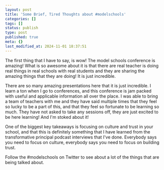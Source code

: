 ```yaml
---
layout: post
title: 'Some Brief, Tired Thoughts about #modelschools'
categories: []
tags: []
status: publish
type: post
published: true
meta: {}
last_modified_at: 2024-11-01 18:37:51
---
```


The first thing that I have to say, is wow! The model schools conference is amazing! What is so awesome about it is that there are real teacher is doing real things in real schools with real students and they are sharing the amazing things that they are doing! It is just incredible.


There are so many amazing presentations here that it is just incredible. I learn a ton when I go to conferences, and this conference is jam packed with useful and applicable information all over the place. I was able to bring a team of teachers with me and they have said multiple times that they feel so lucky to be a part of this, and that they feel so fortunate to be learning so much. They have not asked to take any sessions off, they are just excited to be here learning! And I'm stoked about it!


One of the biggest key takeaways is focusing on culture and trust in your school, and that this is definitely something that I have learned from the transformative principal podcast interviews that I've done. Everybody says you need to focus on culture, everybody says you need to focus on building trust.


Follow the #modelschools on Twitter to see about a lot of the things that are being talked about.
